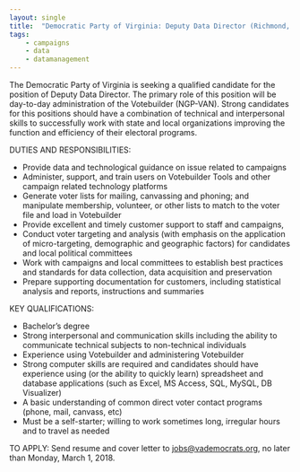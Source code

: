 ```yaml
---
layout: single
title:  "Democratic Party of Virginia: Deputy Data Director (Richmond, VA)"
tags: 
    - campaigns
    - data
    - datamanagement
---
```


The Democratic Party of Virginia is seeking a qualified candidate for the position of Deputy Data Director. The primary role of this position will be day-to-day administration of the Votebuilder (NGP-VAN). Strong candidates for this positions should have a combination of technical and interpersonal skills to successfully work with state and local organizations improving the function and efficiency of their electoral programs. 

DUTIES AND RESPONSIBILITIES: 

* Provide data and technological guidance on issue related to campaigns 
* Administer, support, and train users on Votebuilder Tools and other campaign related technology platforms 
* Generate voter lists for mailing, canvassing and phoning; and manipulate membership, volunteer, or other lists to match to the voter file and load in Votebuilder 
* Provide excellent and timely customer support to staff and campaigns, 
* Conduct voter targeting and analysis (with emphasis on the application of micro-targeting, demographic and geographic factors) for candidates and local political committees 
* Work with campaigns and local committees to establish best practices and standards for data collection, data acquisition and preservation 
* Prepare supporting documentation for customers, including statistical analysis and reports, instructions and summaries 

KEY QUALIFICATIONS: 

* Bachelor’s degree 
* Strong interpersonal and communication skills including the ability to communicate technical subjects to non-technical individuals 
* Experience using Votebuilder and administering Votebuilder 
* Strong computer skills are required and candidates should have experience using (or the ability to quickly learn) spreadsheet and database applications (such as Excel, MS Access, SQL, MySQL, DB Visualizer) 
* A basic understanding of common direct voter contact programs (phone, mail, canvass, etc) 
* Must be a self-starter; willing to work sometimes long, irregular hours and to travel as needed 

TO APPLY: Send resume and cover letter to jobs@vademocrats.org, no later than Monday, March 1, 2018. 

